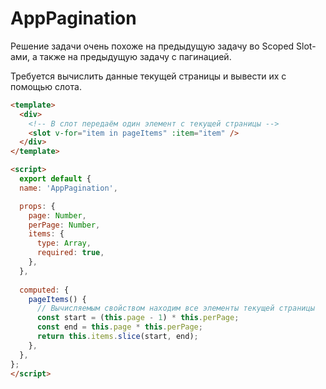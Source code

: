 # AppPagination

Решение задачи очень похоже на предыдущую задачу во Scoped Slot-ами, а также на предыдущую задачу с пагинацией.

Требуется вычислить данные текущей страницы и вывести их с помощью слота.



```html
<template>
  <div>
    <!-- В слот передаём один элемент с текущей страницы -->
    <slot v-for="item in pageItems" :item="item" />
  </div>
</template>

<script>
  export default {
  name: 'AppPagination',

  props: {
    page: Number,
    perPage: Number,
    items: {
      type: Array,
      required: true,
    },
  },
    
  computed: {
    pageItems() {
      // Вычисляемым свойством находим все элементы текущей страницы
      const start = (this.page - 1) * this.perPage;
      const end = this.page * this.perPage;
      return this.items.slice(start, end);
    },
  },
};
</script>
```  
